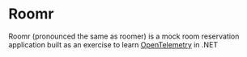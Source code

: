 # Roomr

Roomr (pronounced the same as roomer) is a mock room reservation application built as an exercise to learn [OpenTelemetry](https://opentelemetry.io/) in .NET
